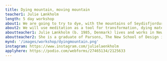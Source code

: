 ```yaml
---
title: Dying mountain, moving mountain
teacher1: Julie Lænkholm
length: 5 day workshop
about1: We are going to try to dye, with the mountains of Seydisfjordur.
about2: We will use meditation as a tool for transformation, dying materials as a way for transforming matter, investigating Matter as a way for transforming meaning to a form and structure, as a collective group of artists we will try to move a mountain and be moved.
aboutteacher1: Julie Lænkholm (b. 1985, Denmark) lives and works in New York and Copenhagen, Denmark. Recent solo exhibitions of her work have presented by Galleri Nicolai Wallner, Copenhagen, Denmark; Matsushima Bunko Museum, Matsushima, Japan; Tranen Space for Contemporary Art, Hellerup, Den- mark; VI Gallery, Copenhagen, Denmark; RØM Artist Space, Copenhagen, Denmark; Sodu4, Vilnius, Lithuania; and Húsavík Musejm, Húsavík, Iceland.
aboutteacher2: She is a graduate of Parsons, The New School of Design in New York. Laenkholm is also trained as a cardiac nurse and brings an under- standing of medicine and science to her practice, recently finishing a three year degree in Nordic Plant medicine.
mynd: '/images/workshop/dyingmountain.png'
instagram: https://www.instagram.com/julielaenkholm
applyhere: https://podio.com/webforms/27465134/2125633
---
```

